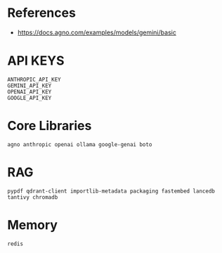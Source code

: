 # References
- https://docs.agno.com/examples/models/gemini/basic

# API KEYS

```
ANTHROPIC_API_KEY
GEMINI_API_KEY
OPENAI_API_KEY
GOOGLE_API_KEY
```
# Core Libraries
`agno anthropic openai ollama google-genai boto`

# RAG
`pypdf qdrant-client importlib-metadata packaging fastembed lancedb tantivy chromadb`

# Memory
`redis`
